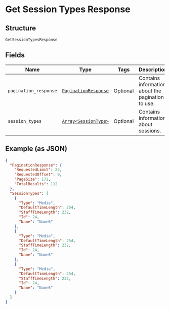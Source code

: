 
# Get Session Types Response

## Structure

`GetSessionTypesResponse`

## Fields

| Name | Type | Tags | Description |
|  --- | --- | --- | --- |
| `pagination_response` | [`PaginationResponse`](../../doc/models/pagination-response.md) | Optional | Contains information about the pagination to use. |
| `session_types` | [`Array<SessionType>`](../../doc/models/session-type.md) | Optional | Contains information about sessions. |

## Example (as JSON)

```json
{
  "PaginationResponse": {
    "RequestedLimit": 22,
    "RequestedOffset": 0,
    "PageSize": 172,
    "TotalResults": 112
  },
  "SessionTypes": [
    {
      "Type": "Media",
      "DefaultTimeLength": 254,
      "StaffTimeLength": 232,
      "Id": 24,
      "Name": "Name6"
    },
    {
      "Type": "Media",
      "DefaultTimeLength": 254,
      "StaffTimeLength": 232,
      "Id": 24,
      "Name": "Name6"
    },
    {
      "Type": "Media",
      "DefaultTimeLength": 254,
      "StaffTimeLength": 232,
      "Id": 24,
      "Name": "Name6"
    }
  ]
}
```

